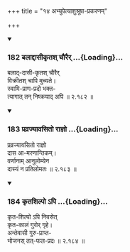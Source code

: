 +++
title = "१४ अभ्युपेत्याशुश्रूषा-प्रकरणम्"

+++

<div class="js_include" includetitle="true" newlevelforh1="3" unfilled url="/kalpAntaram/smRtiH/yAjJNavalkyaH/mUlam/02_vyavahAraH/14_abhyupetyAshushrUShA-prakaraNam/182_balAddAsIkRtash_chaurair.md">
<details open><summary><h3>182 बलाद्दासीकृतश् चौरैर् ...{Loading}...</h3></summary>

बलाद्-दासी-कृतश् चौरैर्  
विक्रीतश् चापि मुच्यते।  
स्वामि-प्राण-प्रदो भक्त-  
त्यागात् तन् निष्क्रयाद् अपि  ॥ २.१८२ ॥
</details>
</div>
<div class="js_include" includetitle="true" newlevelforh1="3" unfilled url="/kalpAntaram/smRtiH/yAjJNavalkyaH/mUlam/02_vyavahAraH/14_abhyupetyAshushrUShA-prakaraNam/183_pravrajyAvasito_rAjno.md">
<details open><summary><h3>183 प्रव्रज्यावसितो राज्ञो ...{Loading}...</h3></summary>

प्रव्रज्यावसितो राज्ञो  
दास आ-मरणान्तिकम्।  
वर्णानाम् आनुलोम्येन  
दास्यं न प्रतिलोमतः  ॥ २.१८३ ॥
</details>
</div>
<div class="js_include" includetitle="true" newlevelforh1="3" unfilled url="/kalpAntaram/smRtiH/yAjJNavalkyaH/mUlam/02_vyavahAraH/14_abhyupetyAshushrUShA-prakaraNam/184_kRtashilpo.api.md">
<details open><summary><h3>184 कृतशिल्पो ऽपि ...{Loading}...</h3></summary>

कृत-शिल्पो ऽपि निवसेत्  
कृत-कालं गुरोर् गृहे।  
अन्तेवासी गुरु-प्राप्त-  
भोजनस् तत्-फल-प्रदः  ॥ २.१८४ ॥
</details>
</div>
